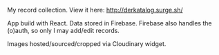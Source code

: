 My record collection. View it here:
http://derkatalog.surge.sh/

App build with React. Data stored in Firebase. Firebase also handles the (o)auth, so only I may add/edit records.

Images hosted/sourced/cropped via Cloudinary widget.
